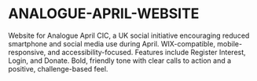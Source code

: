 # ANALOGUE-APRIL-WEBSITE
Website for Analogue April CIC, a UK social initiative encouraging reduced smartphone and social media use during April. WIX-compatible, mobile-responsive, and accessibility-focused. Features include Register Interest, Login, and Donate. Bold, friendly tone with clear calls to action and a positive, challenge-based feel.
